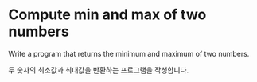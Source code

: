 # Compute min and max of two numbers

Write a program that returns the minimum and maximum of two numbers.

두 숫자의 최소값과 최대값을 반환하는 프로그램을 작성합니다.
